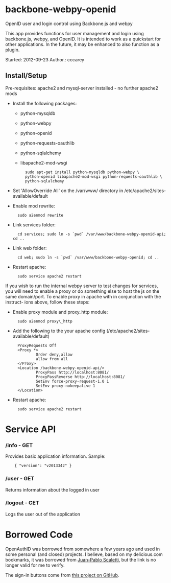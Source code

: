 # backbone-webpy-openid

OpenID user and login control using Backbone.js and webpy

This app provides functions for user management and login using backbone.js,
webpy, and OpenID. It is intended to work as a quickstart for other
applications. In the future, it may be enhanced to also function as a plugin.

Started: 2012-09-23
Author.: cccarey

## Install/Setup

Pre-requisites: apache2 and mysql-server installed - no further
apache2 mods

- Install the following packages:
    - python-mysqldb
    - python-webpy
    - python-openid
    - python-requests-oauthlib
    - python-sqlalchemy
    - libapache2-mod-wsgi

            sudo apt-get install python-mysqldb python-webpy \
            python-openid libapache2-mod-wsgi python-requests-oauthlib \
            python-sqlalchemy

- Set 'AllowOverride All' on the /var/www/ directory in /etc/apache2/sites-available/default
- Enable mod rewrite:

        sudo a2enmod rewrite

- Link services folder:

        cd services; sudo ln -s `pwd` /var/www/backbone-webpy-openid-api; cd ..

- Link web folder:

        cd web; sudo ln -s `pwd` /var/www/backbone-webpy-openid; cd ..

- Restart apache:

        sudo service apache2 restart

If you wish to run the internal webpy server to test changes for services, you
will need to enable a proxy or do something else to host the js on the same
domain/port. To enable proxy in apache with in conjunction with the instruct-
ions above, follow these steps:

- Enable proxy module and proxy\_http module:

        sudo a2enmod proxy\_http

- Add the following to the your apache config (/etc/apache2/sites-available/default)

        ProxyRequests Off
        <Proxy *>
                Order deny,allow
                allow from all
        </Proxy>
        <Location /backbone-webpy-openid-api/>
                ProxyPass http://localhost:8081/
                ProxyPassReverse http://localhost:8081/
                SetEnv force-proxy-request-1.0 1
                SetEnv proxy-nokeepalive 1
        </Location>

- Restart apache:

        sudo service apache2 restart

# Service API

### /info - GET

Provides basic application information. Sample:

        { "version": "v2013342" }

### /user - GET

Returns information about the logged in user

### /logout - GET

Logs the user out of the application

# Borrowed Code

OpenAuthID was borrowed from somewhere a few years ago and used in some
personal (and closed) projects. I believe, based on my delicious.com
bookmarks, it was borrowed from [Juan-Pablo Scaletti](http://jpscaletti.com),
but the link is no longer valid for me to verify.

The sign-in buttons come from
[this project on GitHub](https://github.com/necolas/css3-social-signin-buttons).
